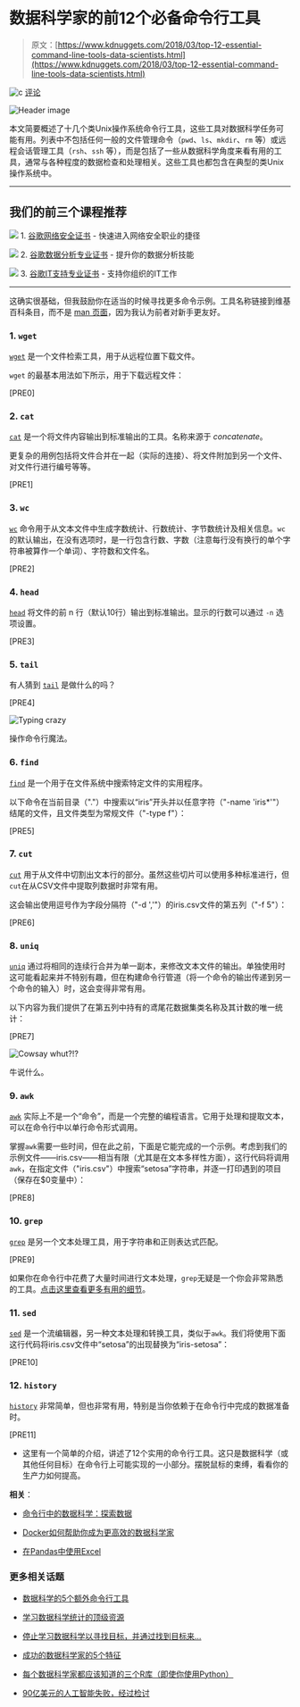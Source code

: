 # 数据科学家的前12个必备命令行工具

> 原文：[https://www.kdnuggets.com/2018/03/top-12-essential-command-line-tools-data-scientists.html](https://www.kdnuggets.com/2018/03/top-12-essential-command-line-tools-data-scientists.html)

![c](../Images/3d9c022da2d331bb56691a9617b91b90.png) [评论](#comments)

![Header image](../Images/f33aa745a691adba06e0d95f1c1542f6.png)

本文简要概述了十几个类Unix操作系统命令行工具，这些工具对数据科学任务可能有用。列表中不包括任何一般的文件管理命令（`pwd`、`ls`、`mkdir`、`rm` 等）或远程会话管理工具（`rsh`、`ssh` 等），而是包括了一些从数据科学角度来看有用的工具，通常与各种程度的数据检查和处理相关。这些工具也都包含在典型的类Unix操作系统中。

* * *

## 我们的前三个课程推荐

![](../Images/0244c01ba9267c002ef39d4907e0b8fb.png) 1\. [谷歌网络安全证书](https://www.kdnuggets.com/google-cybersecurity) - 快速进入网络安全职业的捷径

![](../Images/e225c49c3c91745821c8c0368bf04711.png) 2\. [谷歌数据分析专业证书](https://www.kdnuggets.com/google-data-analytics) - 提升你的数据分析技能

![](../Images/0244c01ba9267c002ef39d4907e0b8fb.png) 3\. [谷歌IT支持专业证书](https://www.kdnuggets.com/google-itsupport) - 支持你组织的IT工作

* * *

这确实很基础，但我鼓励你在适当的时候寻找更多命令示例。工具名称链接到维基百科条目，而不是 [man 页面](https://linux.die.net/man/)，因为我认为前者对新手更友好。

### 1\. `wget`

[`wget`](https://en.wikipedia.org/wiki/Wget) 是一个文件检索工具，用于从远程位置下载文件。

`wget` 的最基本用法如下所示，用于下载远程文件：

[PRE0]

### 2\. `cat`

[`cat`](https://en.wikipedia.org/wiki/Cat_(Unix)) 是一个将文件内容输出到标准输出的工具。名称来源于 *concatenate*。

更复杂的用例包括将文件合并在一起（实际的连接）、将文件附加到另一个文件、对文件行进行编号等等。

[PRE1]

### 3\. `wc`

[`wc`](https://en.wikipedia.org/wiki/Wc_(Unix)) 命令用于从文本文件中生成字数统计、行数统计、字节数统计及相关信息。`wc` 的默认输出，在没有选项时，是一行包含行数、字数（注意每行没有换行的单个字符串被算作一个单词）、字符数和文件名。

[PRE2]

### 4\. `head`

[`head`](https://en.wikipedia.org/wiki/Head_(Unix)) 将文件的前 n 行（默认10行）输出到标准输出。显示的行数可以通过 `-n` 选项设置。

[PRE3]

### 5\. `tail`

有人猜到 [`tail`](https://en.wikipedia.org/wiki/Tail_(Unix)) 是做什么的吗？

[PRE4]

![Typing crazy](../Images/34e52931353bd75ff0d26c15821b1320.png)

操作命令行魔法。

### 6\. `find`

[`find`](https://en.wikipedia.org/wiki/Find_(Unix)) 是一个用于在文件系统中搜索特定文件的实用程序。

以下命令在当前目录（"."）中搜索以“iris”开头并以任意字符（"-name 'iris*'"）结尾的文件，且文件类型为常规文件（"-type f"）：

[PRE5]

### 7\. `cut`

[`cut`](https://en.wikipedia.org/wiki/Cut_(Unix)) 用于从文件中切割出文本行的部分。虽然这些切片可以使用多种标准进行，但`cut`在从CSV文件中提取列数据时非常有用。

这会输出使用逗号作为字段分隔符（"-d ','"）的iris.csv文件的第五列（"-f 5"）：

[PRE6]

### 8\. `uniq`

[`uniq`](https://en.wikipedia.org/wiki/Uniq) 通过将相同的连续行合并为单一副本，来修改文本文件的输出。单独使用时这可能看起来并不特别有趣，但在构建命令行管道（将一个命令的输出传递到另一个命令的输入）时，这会变得非常有用。

以下内容为我们提供了在第五列中持有的鸢尾花数据集类名称及其计数的唯一统计：

[PRE7]

![Cowsay whut?!?](../Images/6df61c61b757a4c270b8969d61750952.png)

牛说什么。

### 9\. `awk`

[`awk`](https://en.wikipedia.org/wiki/AWK) 实际上不是一个“命令”，而是一个完整的编程语言。它用于处理和提取文本，可以在命令行中以单行命令形式调用。

掌握`awk`需要一些时间，但在此之前，下面是它能完成的一个示例。考虑到我们的示例文件——iris.csv——相当有限（尤其是在文本多样性方面），这行代码将调用`awk`，在指定文件（"iris.csv"）中搜索“setosa”字符串，并逐一打印遇到的项目（保存在$0变量中）：

[PRE8]

### 10\. `grep`

[`grep`](https://en.wikipedia.org/wiki/Grep) 是另一个文本处理工具，用于字符串和正则表达式匹配。

[PRE9]

如果你在命令行中花费了大量时间进行文本处理，`grep`无疑是一个你会非常熟悉的工具。[点击这里查看更多有用的细节](https://www.thegeekstuff.com/2009/03/15-practical-unix-grep-command-examples)。

### 11\. `sed`

[`sed`](https://en.wikipedia.org/wiki/Sed) 是一个流编辑器，另一种文本处理和转换工具，类似于`awk`。我们将使用下面这行代码将iris.csv文件中“setosa”的出现替换为“iris-setosa”：

[PRE10]

### 12\. `history`

[`history`](https://en.wikipedia.org/wiki/History_(Unix)) 非常简单，但也非常有用，特别是当你依赖于在命令行中完成的数据准备时。

[PRE11]

-   这里有一个简单的介绍，讲述了12个实用的命令行工具。这只是数据科学（或其他任何目标）在命令行上可能实现的一小部分。摆脱鼠标的束缚，看看你的生产力如何提高。

**相关**：

+   [命令行中的数据科学：探索数据](/2018/02/data-science-command-line-book-exploring-data.html)

+   [Docker如何帮助你成为更高效的数据科学家](/2018/01/docker-help-become-more-effective-data-scientist.html)

+   [在Pandas中使用Excel](/2018/01/using-excel-pandas.html)

### 更多相关话题

+   [数据科学的5个额外命令行工具](https://www.kdnuggets.com/2023/03/5-command-line-tools-data-science.html)

+   [学习数据科学统计的顶级资源](https://www.kdnuggets.com/2021/12/springboard-top-resources-learn-data-science-statistics.html)

+   [停止学习数据科学以寻找目标，并通过找到目标来…](https://www.kdnuggets.com/2021/12/stop-learning-data-science-find-purpose.html)

+   [成功的数据科学家的5个特征](https://www.kdnuggets.com/2021/12/5-characteristics-successful-data-scientist.html)

+   [每个数据科学家都应该知道的三个R库（即使你使用Python）](https://www.kdnuggets.com/2021/12/three-r-libraries-every-data-scientist-know-even-python.html)

+   [90亿美元的人工智能失败，经过检讨](https://www.kdnuggets.com/2021/12/9b-ai-failure-examined.html)

